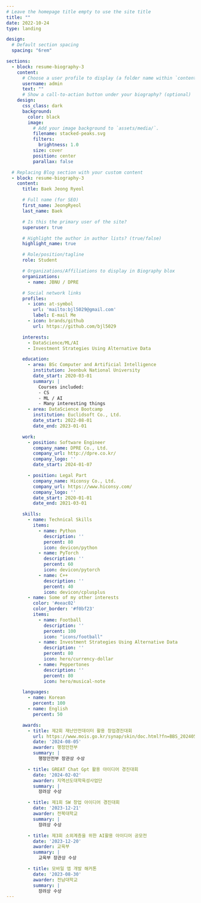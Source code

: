 ```yaml
---
# Leave the homepage title empty to use the site title
title: ""
date: 2022-10-24
type: landing

design:
  # Default section spacing
  spacing: "6rem"

sections:
  - block: resume-biography-3
    content:
      # Choose a user profile to display (a folder name within `content/authors/`)
      username: admin
      text: ""
      # Show a call-to-action button under your biography? (optional)
    design:
      css_class: dark
      background:
        color: black
        image:
          # Add your image background to `assets/media/`.
          filename: stacked-peaks.svg
          filters:
            brightness: 1.0
          size: cover
          position: center
          parallax: false

  # Replacing Blog section with your custom content
  - block: resume-biography-3
    content:
      title: Baek Jeong Ryeol

      # Full name (for SEO)
      first_name: JeongRyeol
      last_name: Baek

      # Is this the primary user of the site?
      superuser: true

      # Highlight the author in author lists? (true/false)
      highlight_name: true

      # Role/position/tagline
      role: Student

      # Organizations/Affiliations to display in Biography blox
      organizations:
        - name: JBNU / DPRE

      # Social network links
      profiles:
        - icon: at-symbol
          url: 'mailto:bjl5029@gmail.com'
          label: E-mail Me
        - icon: brands/github
          url: https://github.com/bjl5029

      interests:
        - DataScience/ML/AI
        - Investment Strategies Using Alternative Data

      education:
        - area: BSc Computer and Artificial Intelligence
          institution: Jeonbuk National University
          date_start: 2020-03-01
          summary: |
            Courses included:
            - CS      
            - ML / AI
            - Many interesting things
        - area: DataScience Bootcamp
          institution: Euclidsoft Co., Ltd.
          date_start: 2022-08-01
          date_end: 2023-01-01

      work:
        - position: Software Engineer
          company_name: DPRE Co., Ltd.
          company_url: http://dpre.co.kr/
          company_logo: ''
          date_start: 2024-01-07

        - position: Legal Part
          company_name: Hiconsy Co., Ltd.
          company_url: https://www.hiconsy.com/
          company_logo: ''
          date_start: 2020-01-01
          date_end: 2021-03-01

      skills:
        - name: Technical Skills
          items:
            - name: Python
              description: ''
              percent: 80
              icon: devicon/python
            - name: PyTorch
              description: ''
              percent: 60
              icon: devicon/pytorch
            - name: C++
              description: ''
              percent: 40
              icon: devicon/cplusplus
        - name: Some of my other interests
          color: '#eeac02'
          color_border: '#f0bf23'
          items:
            - name: Football
              description: ''
              percent: 100
              icon: "icons/football"
            - name: Investment Strategies Using Alternative Data
              description: ''
              percent: 80
              icon: hero/currency-dollar
            - name: Peppertones
              description: ''
              percent: 80
              icon: hero/musical-note

      languages:
        - name: Korean
          percent: 100
        - name: English
          percent: 50

      awards:
        - title: 제2회 재난안전데이터 활용 창업경진대회
          url: https://www.mois.go.kr/synap/skin/doc.html?fn=BBS_2024050104084346001&rs=/synapFile/202409/&synapUrl=%2Fsynap%2Fskin%2Fdoc.html%3Ffn%3DBBS_2024050104084346001%26rs%3D%2FsynapFile%2F202409%2F&synapMessage=%EC%A0%95%EC%83%81
          date: '2024-08-05'
          awarder: 행정안전부
          summary: |
            행정안전부 장관상 수상

        - title: GREAT Chat Gpt 활용 아이디어 경진대회
          date: '2024-02-02'
          awarder: 지역선도대학육성사업단
          summary: |
            장려상 수상

        - title: 제1회 SW 창업 아이디어 경진대회
          date: '2023-12-21'
          awarder: 전북대학교
          summary: |
            장려상 수상

        - title: 제3회 소외계층을 위한 AI활용 아이디어 공모전
          date: '2023-12-20'
          awarder: 교육부
          summary: |
            교육부 장관상 수상

        - title: 모바일 앱 개발 해커톤
          date: '2023-08-30'
          awarder: 전남대학교
          summary: |
            장려상 수상
---
```

